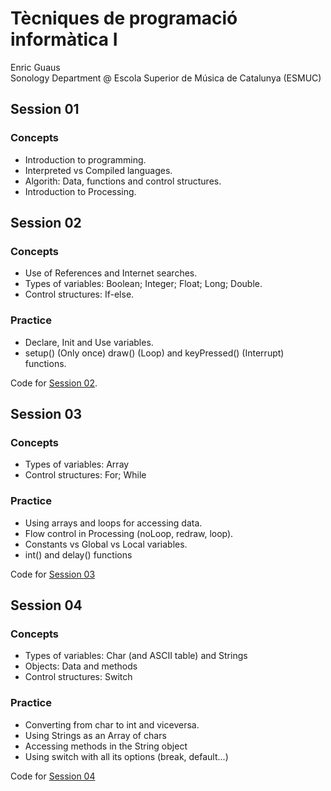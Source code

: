 <h1>Tècniques de programació informàtica I</h1>
Enric Guaus<br>
Sonology Department @ Escola Superior de Música de Catalunya (ESMUC)<br>


<h2>Session 01</h2>

<h3>Concepts</h3>
<ul>
<li>Introduction to programming.
<li>Interpreted vs Compiled languages.
<li>Algorith: Data, functions and control structures.
<li>Introduction to Processing.
</ul>

<h2>Session 02</h2>

<h3>Concepts</h3>
<ul>
<li>Use of References and Internet searches.
<li>Types of variables: Boolean; Integer; Float; Long; Double.
<li>Control structures: If-else.
</ul>

<h3>Practice</h3>
<ul>
<li>Declare, Init and Use variables.
<li>setup() (Only once) draw() (Loop) and keyPressed() (Interrupt) functions.
</ul>
Code for <a href="https://github.com/enricguaus/ESMUC-TP1/tree/master/session02">Session 02</a>.

<h2>Session 03</h2>

<h3>Concepts</h3>
<ul>
<li>Types of variables: Array
<li>Control structures: For; While
</ul>

<h3>Practice</h3>
<ul>
<li>Using arrays and loops for accessing data.
<li>Flow control in Processing (noLoop, redraw, loop).
<li>Constants vs Global vs Local variables.
<li>int() and delay() functions
</ul>
Code for <a href="https://github.com/enricguaus/ESMUC-TP1/tree/master/session03">Session 03</a>

<h2>Session 04</h2>

<h3>Concepts</h3>
<ul>
<li>Types of variables: Char (and ASCII table) and Strings
<li>Objects: Data and methods
<li>Control structures: Switch
</ul>

<h3>Practice</h3>
<ul>
<li>Converting from char to int and viceversa.
<li>Using Strings as an Array of chars
<li>Accessing methods in the String object
<li>Using switch with all its options (break, default...)
</ul>
Code for <a href="https://github.com/enricguaus/ESMUC-TP1/tree/master/session04">Session 04</a>

